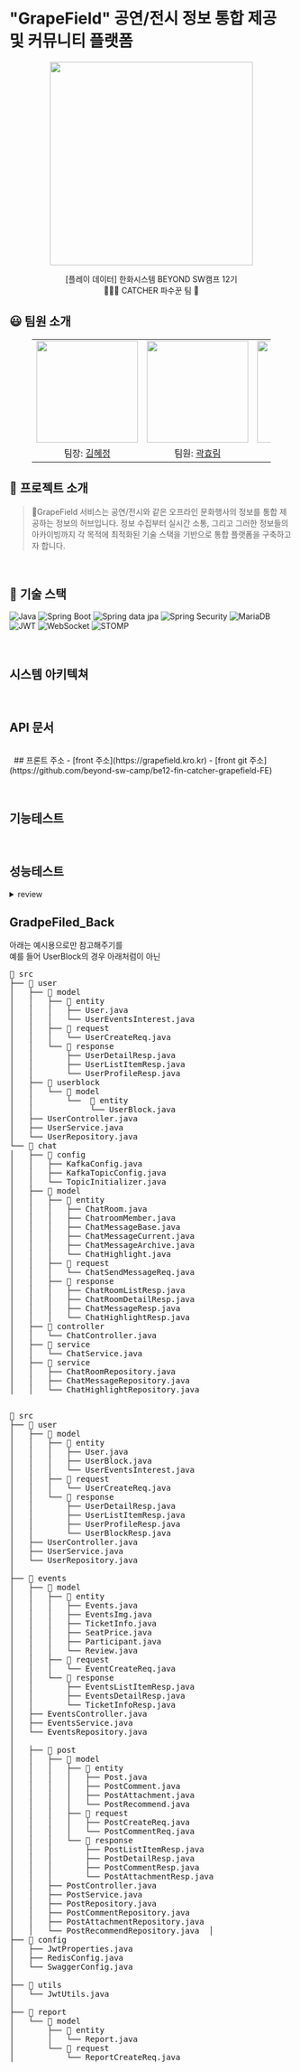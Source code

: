 # "GrapeField" 공연/전시 정보 통합 제공 및 커뮤니티 플랫폼
<p align="middle" style="margin: 0; padding: 0;">
  <img width="360px" src="https://github.com/user-attachments/assets/dc348de4-aecb-4ce0-816e-08062ab7ed74">
</p>

<p align="middle">
[플레이 데이터] 한화시스템 BEYOND SW캠프 12기
<br>🧑🏻‍🌾 CATCHER 파수꾼 팀 🍇
</p>

## 😃 팀원 소개

<figure>
    <table>
      <tr>
        <td align="center"><img src="" width="180px"/></td>
        <td align="center"><img src="" width="180px"/></td>
        <td align="center"><img src="" width="180px"/></td>
	    <td align="center"><img src="" width="180px"/></td>
      </tr>
      <tr>
        <td align="center">팀장: <a href="https://github.com/bdt6246">김혜정</a></td>
        <td align="center">팀원: <a href="https://github.com/daydeiday">곽효림</a></td>
        <td align="center">팀원: <a href="https://github.com/s00ya" >정지수</a></td>
        <td align="center">: <a href="https://github.com/J0a0J">김지원</a></a></td>
      </tr>
    </table>
</figure>

## 📝 프로젝트 소개


> 🍇GrapeField 서비스는 공연/전시와 같은 오프라인 문화행사의 정보를 통합 제공하는 정보의 허브입니다.
 정보 수집부터 실시간 소통, 그리고 그러한 정보들의 아카이빙까지
각 목적에 최적화된 기술 스택을 기반으로 통합 플랫폼을 구축하고자 합니다.


&nbsp;

## 🔧 기술 스택
![Java](https://img.shields.io/badge/java-%23ED8B00.svg?style=for-the-badge&logo=openjdk&logoColor=white)
![Spring Boot](https://img.shields.io/badge/Spring%20Boot-6DB33F?style=for-the-badge&logo=Spring%20Boot&logoColor=white)
![Spring data jpa](https://img.shields.io/badge/Spring%20data%20jpa-6DB33F?style=for-the-badge&logo=Spring%20Boot&logoColor=white)
![Spring Security](https://img.shields.io/badge/Spring%20Security-6DB33F?style=for-the-badge&logo=Spring%20Security&logoColor=white)
![MariaDB](https://img.shields.io/badge/MariaDB-003545?style=for-the-badge&logo=mariadb&logoColor=white)
![JWT](https://img.shields.io/badge/JWT-black?style=for-the-badge&logo=JSON%20web%20tokens)
![WebSocket](https://img.shields.io/badge/WebSocket-0084FF?style=for-the-badge&logo=websocket&logoColor=white)
![STOMP](https://img.shields.io/badge/STOMP-6A1B9A?style=for-the-badge&logo=apachekafka&logoColor=white)


&nbsp;
## 시스템 아키텍쳐

&nbsp;

## API 문서

<br>
&nbsp;
## 프론트 주소
- [front 주소](https://grapefield.kro.kr)
- [front git 주소](https://github.com/beyond-sw-camp/be12-fin-catcher-grapefield-FE)


&nbsp;
## 기능테스트




&nbsp;

## 성능테스트
<details>
<summary> review </summary>

### 개선 된 쿼리


-
### 개선 전 성능


### 개선 후 성능


</details>




## GradpeFiled_Back
아래는 예시용으로만 참고해주기를    
예를 들어 UserBlock의 경우 아래처럼이 아닌
<pre>
📁 src  
├── 📁 user  
│   ├── 📁 model  
│   │   ├── 📁 entity  
│   │   │   ├── User.java  
│   │   │   └── UserEventsInterest.java  
│   │   ├── 📁 request  
│   │   │   └── UserCreateReq.java  
│   │   └── 📁 response  
│   │       ├── UserDetailResp.java  
│   │       ├── UserListItemResp.java  
│   │       └── UserProfileResp.java  
│   ├── 📁 userblock   
│   │   └── 📁 model    
│   │       └──  📁 entity  
│   │            └── UserBlock.java  
│   ├── UserController.java  
│   ├── UserService.java  
│   └── UserRepository.java  
└── 📁 chat
│   ├── 📁 config
│   │   ├── KafkaConfig.java
│   │   ├── KafkaTopicConfig.java
│   │   └── TopicInitializer.java
│   ├── 📁 model 
│   │   ├── 📁 entity
│   │   │   ├── ChatRoom.java  
│   │   │   ├── ChatroomMember.java  
│   │   │   ├── ChatMessageBase.java  
│   │   │   ├── ChatMessageCurrent.java  
│   │   │   ├── ChatMessageArchive.java  
│   │   │   └── ChatHighlight.java  	
│   │   ├── 📁 request  
│   │   │   └── ChatSendMessageReq.java  
│   │   ├── 📁 response  
│   │   │   ├── ChatRoomListResp.java  
│   │   │   ├── ChatRoomDetailResp.java  
│   │   │   ├── ChatMessageResp.java  
│   │   │   └── ChatHighlightResp.java  
│   ├── 📁 controller
│   │   └── ChatController.java
│   ├── 📁 service
│   │   └── ChatService.java
│   ├── 📁 service
│   │   ├── ChatRoomRepository.java  
│   │   ├── ChatMessageRepository.java  
│   │   └── ChatHighlightRepository.java  

<pre>
📁 src  
├── 📁 user  
│   ├── 📁 model  
│   │   ├── 📁 entity  
│   │   │   ├── User.java  
│   │   │   ├── UserBlock.java  
│   │   │   └── UserEventsInterest.java  
│   │   ├── 📁 request  
│   │   │   └── UserCreateReq.java  
│   │   └── 📁 response  
│   │       ├── UserDetailResp.java  
│   │       ├── UserListItemResp.java  
│   │       ├── UserProfileResp.java  
│   │       └── UserBlockResp.java  
│   ├── UserController.java  
│   ├── UserService.java  
│   └── UserRepository.java  
│  
├── 📁 events  
│   ├── 📁 model  
│   │   ├── 📁 entity  
│   │   │   ├── Events.java  
│   │   │   ├── EventsImg.java  
│   │   │   ├── TicketInfo.java  
│   │   │   ├── SeatPrice.java  
│   │   │   ├── Participant.java  
│   │   │   └── Review.java  
│   │   ├── 📁 request  
│   │   │   └── EventCreateReq.java  
│   │   └── 📁 response  
│   │       ├── EventsListItemResp.java  
│   │       ├── EventsDetailResp.java  
│   │       └── TicketInfoResp.java  
│   ├── EventsController.java  
│   ├── EventsService.java  
│   └── EventsRepository.java  
│  
│   ├── 📁 post  
│   │   ├── 📁 model  
│   │   │   ├── 📁 entity  
│   │   │   │   ├── Post.java  
│   │   │   │   ├── PostComment.java  
│   │   │   │   ├── PostAttachment.java  
│   │   │   │   └── PostRecommend.java  
│   │   │   ├── 📁 request  
│   │   │   │   ├── PostCreateReq.java  
│   │   │   │   └── PostCommentReq.java  
│   │   │   └── 📁 response  
│   │   │       ├── PostListItemResp.java  
│   │   │       ├── PostDetailResp.java  
│   │   │       ├── PostCommentResp.java  
│   │   │       └── PostAttachmentResp.java  
│   │   ├── PostController.java  
│   │   ├── PostService.java  
│   │   ├── PostRepository.java  
│   │   ├── PostCommentRepository.java  
│   │   ├── PostAttachmentRepository.java  
│   │   └── PostRecommendRepository.java  │  
├── 📁 config  
│   ├── JwtProperties.java  
│   ├── RedisConfig.java  
│   └── SwaggerConfig.java  
│  
├── 📁 utils  
│   └── JwtUtils.java  
│  
├── 📁 report  
│   └── 📁 model  
│       ├── 📁 entity  
│       │   └── Report.java  
│       └── 📁 request  
│           └── ReportCreateReq.java  

</pre>
